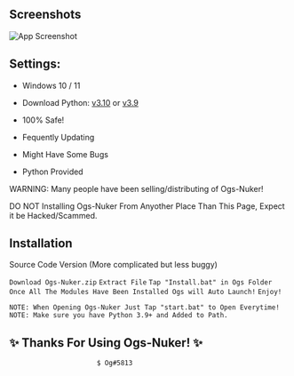 
## Screenshots

![App Screenshot](https://cdn.discordapp.com/attachments/1018774282643451965/1020130978817130586/unknown.png)


## Settings:

 - Windows 10 / 11

 - Download Python: [v3.10](https://www.python.org/ftp/python/3.10.5/python-3.10.5-amd64.exe) or [v3.9](https://www.python.org/ftp/python/3.9.0/python-3.9.0-amd64.exe)

 - 100% Safe!

 - Fequently Updating

 - Might Have Some Bugs

 - Python Provided

WARNING: Many people have been selling/distributing of Ogs-Nuker!

DO NOT Installing Ogs-Nuker From Anyother Place Than This Page, Expect it be Hacked/Scammed.


## Installation

Source Code Version (More complicated but less buggy)

```Download Ogs-Nuker.zip```
```Extract File```
```Tap "Install.bat" in Ogs Folder```
```Once All The Modules Have Been Installed Ogs will Auto Launch!```
```Enjoy!```

```NOTE: When Opening Ogs-Nuker Just Tap "start.bat" to Open Everytime!```
```NOTE: Make sure you have Python 3.9+ and Added to Path.```



## ✨ Thanks For Using Ogs-Nuker! ✨


                          $ Og#5813

